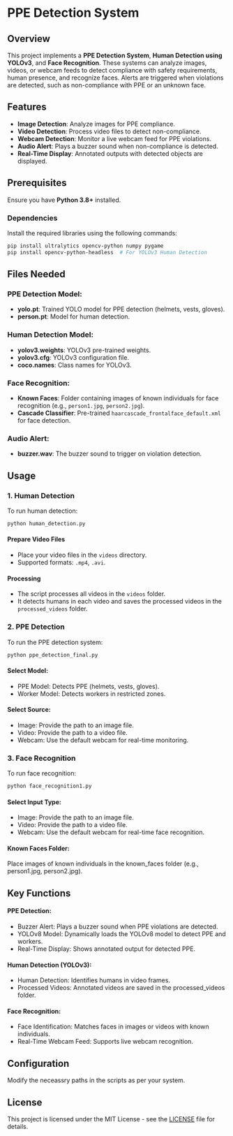 # PPE Detection System

## Overview

This project implements a **PPE Detection System**, **Human Detection using YOLOv3**, and **Face Recognition**. These systems can analyze images, videos, or webcam feeds to detect compliance with safety requirements, human presence, and recognize faces. Alerts are triggered when violations are detected, such as non-compliance with PPE or an unknown face.

## Features

- **Image Detection**: Analyze images for PPE compliance.
- **Video Detection**: Process video files to detect non-compliance.
- **Webcam Detection**: Monitor a live webcam feed for PPE violations.
- **Audio Alert**: Plays a buzzer sound when non-compliance is detected.
- **Real-Time Display**: Annotated outputs with detected objects are displayed.

## Prerequisites

Ensure you have **Python 3.8+** installed.

### Dependencies

Install the required libraries using the following commands:

```bash
pip install ultralytics opencv-python numpy pygame
pip install opencv-python-headless  # For YOLOv3 Human Detection
```

## Files Needed

### PPE Detection Model:
- **yolo.pt**: Trained YOLO model for PPE detection (helmets, vests, gloves).
- **person.pt**: Model for human detection.

### Human Detection Model:
- **yolov3.weights**: YOLOv3 pre-trained weights.
- **yolov3.cfg**: YOLOv3 configuration file.
- **coco.names**: Class names for YOLOv3.

### Face Recognition:
- **Known Faces**: Folder containing images of known individuals for face recognition (e.g., `person1.jpg`, `person2.jpg`).
- **Cascade Classifier**: Pre-trained `haarcascade_frontalface_default.xml` for face detection.

### Audio Alert:
- **buzzer.wav**: The buzzer sound to trigger on violation detection.

## Usage

### 1. Human Detection

To run human detection:

```bash
python human_detection.py
```

#### Prepare Video Files

- Place your video files in the `videos` directory.
- Supported formats: `.mp4`, `.avi`.

#### Processing

- The script processes all videos in the `videos` folder.
- It detects humans in each video and saves the processed videos in the `processed_videos` folder.


### 2. PPE Detection

To run the PPE detection system:

```bash
python ppe_detection_final.py
```

#### Select Model:

- PPE Model: Detects PPE (helmets, vests, gloves).
- Worker Model: Detects workers in restricted zones.

#### Select Source:

- Image: Provide the path to an image file.
- Video: Provide the path to a video file.
- Webcam: Use the default webcam for real-time monitoring.

### 3. Face Recognition

To run face recognition:

```bash
python face_recognition1.py
```

#### Select Input Type:

- Image: Provide the path to an image file.
- Video: Provide the path to a video file.
- Webcam: Use the default webcam for real-time face recognition.

#### Known Faces Folder:

Place images of known individuals in the known_faces folder (e.g., person1.jpg, person2.jpg).

## Key Functions

#### PPE Detection:

- Buzzer Alert: Plays a buzzer sound when PPE violations are detected.
- YOLOv8 Model: Dynamically loads the YOLOv8 model to detect PPE and workers.
- Real-Time Display: Shows annotated output for detected PPE.

#### Human Detection (YOLOv3):

- Human Detection: Identifies humans in video frames.
- Processed Videos: Annotated videos are saved in the processed_videos folder.

#### Face Recognition:

- Face Identification: Matches faces in images or videos with known individuals.
- Real-Time Webcam Feed: Supports live webcam recognition.


## Configuration

Modify the neceassry paths in the scripts as per your system.


## License
This project is licensed under the MIT License - see the [LICENSE](https://github.com/AyushMaurya1/Ppe_Kit_Detection/blob/main/LICENSE) file for details.

